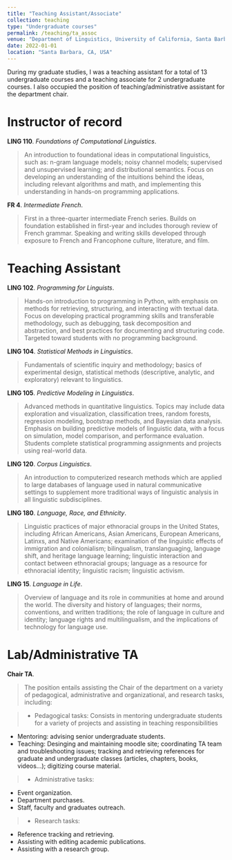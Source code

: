 ```yaml
---
title: "Teaching Assistant/Associate"
collection: teaching
type: "Undergraduate courses"
permalink: /teaching/ta_assoc
venue: "Department of Linguistics, University of California, Santa Barbara."
date: 2022-01-01
location: "Santa Barbara, CA, USA"
---
```

During my graduate studies, I was a teaching assistant for a total of 13 undergraduate courses and a teaching associate for 2 undergraduate courses. I also occupied the position of teaching/administrative assistant for the department chair.

Instructor of record
======
**LING 110**. *Foundations of Computational Linguistics*.

> An introduction to foundational ideas in computational linguistics, such as: n-gram language models; noisy channel models; supervised and unsupervised learning; and distributional semantics. Focus on developing an understanding of the intuitions behind the ideas, including relevant algorithms and math, and implementing this understanding in hands-on programming applications.

**FR 4**. *Intermediate French*.

> First in a three-quarter intermediate French series. Builds on foundation established in first-year and includes thorough review of French grammar. Speaking and writing skills developed through exposure to French and Francophone culture, literature, and film.

Teaching Assistant
======
**LING 102**. *Programming for Linguists*.

> Hands-on introduction to programming in Python, with emphasis on methods for retrieving, structuring, and interacting with textual data. Focus on developing practical programming skills and transferable methodology, such as debugging, task decomposition and abstraction, and best practices for documenting and structuring code. Targeted toward students with no programming background.

**LING 104**. *Statistical Methods in Linguistics*.

> Fundamentals of scientific inquiry and methodology; basics of experimental design, statistical methods (descriptive, analytic, and exploratory) relevant to linguistics.

**LING 105**. *Predictive Modeling in Linguistics*.

> Advanced methods in quantitative linguistics. Topics may include data exploration and visualization, classification trees, random forests, regression modeling, bootstrap methods, and Bayesian data analysis. Emphasis on building predictive models of linguistic data, with a focus on simulation, model comparison, and performance evaluation. Students complete statistical programming assignments and projects using real-world data.

**LING 120**. *Corpus Linguistics*.

> An introduction to computerized research methods which are applied to large databases of language used in natural communicative settings to supplement more traditional ways of linguistic analysis in all linguistic subdisciplines.

**LING 180**. *Language, Race, and Ethnicity*.

> Linguistic practices of major ethnoracial groups in the United States, including African Americans, Asian Americans, European Americans, Latinxs, and Native Americans; examination of the linguistic effects of immigration and colonialism; bilingualism, translanguaging, language shift, and heritage language learning; linguistic interaction and contact between ethnoracial groups; language as a resource for ethnoracial identity; linguistic racism; linguistic activism.

**LING 15**. *Language in Life*.

> Overview of language and its role in communities at home and around the world. The diversity and history of languages; their norms, conventions, and written traditions; the role of language in culture and identity; language rights and multilingualism, and the implications of technology for language use.

Lab/Administrative TA
======

**Chair TA**. 

> The position entails assisting the Chair of the department on a variety of pedagogical, administrative and organizational, and research tasks, including:

> * Pedagogical tasks: Consists in mentoring undergraduate students for a variety of projects and assisting in teaching responsibilities
  + Mentoring: advising senior undergraduate students.
  + Teaching: Desinging and maintaining moodle site; coordinating TA team and troubleshooting issues; tracking and retrieving references for graduate and undergraduate classes (articles, chapters, books, videos...); digitizing course material.
  
> * Administrative tasks:
  + Event organization.
  + Department purchases.
  + Staff, faculty and graduates outreach.

> * Research tasks:
  + Reference tracking and retrieving.
  + Assisting with editing academic publications.
  + Assisting with a research group.
